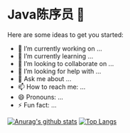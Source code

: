 # Java陈序员 👋


Here are some ideas to get you started:

- 🔭 I’m currently working on ...
- 🌱 I’m currently learning ...
- 👯 I’m looking to collaborate on ...
- 🤔 I’m looking for help with ...
- 💬 Ask me about ...
- 📫 How to reach me: ...
- 😄 Pronouns: ...
- ⚡ Fun fact: ...

[![Anurag's github stats](https://github-readme-stats.vercel.app/api?username=chenyl8848&show_icons=true&theme=tokyonight&layout=compact)](https://github.com/chenyl8848)
[![Top Langs](https://github-readme-stats.vercel.app/api/top-langs/?username=chenyl8848&show_icons=true&theme=tokyonight&layout=compact)](https://github.com/chenyl8848)
